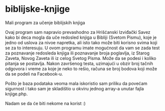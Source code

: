 # biblijske-knjige
Mali program za učenje biblijskih knjiga

Ovaj program sam napravio prevashodno za Hrišćanski Izviđački Savez kako bi deca mogla da uče redosled knjiga u Bibliji (Svetom Pismu), koje je jedno od uslova za nivoe napretka, ali isto tako može biti korisno svima koji se za to interesuju.
U ovom programu imate mogućnost da vam se zada test za poznavanje redosleda knjiga ili poznavanje broja poglavlja, iz Starog Zaveta, Novog Zaveta ili iz celog Svetog Pisma. Može da se podesi i koliko pitanja se postavlja.
Nakon završenog testa, uzimajući u obzir broj tačnih odgovora i vreme za koje je neko to rešio, računa se broj bodova koji može da se podeli na Facebook-u.

Pošto je baza podataka veoma mala iskoristio sam priliku da povećam sigurnost i tako sam je skladištio u okviru jednog array-a unutar fajla knjige.php.

Nadam se da će biti nekome na korist :)
